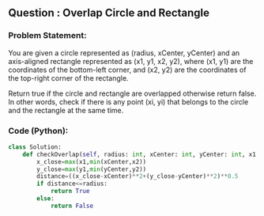 ## Question : Overlap Circle and Rectangle

### Problem Statement:
You are given a circle represented as (radius, xCenter, yCenter) and an axis-aligned rectangle represented as (x1, y1, x2, y2), where (x1, y1) are the coordinates of the bottom-left corner, and (x2, y2) are the coordinates of the top-right corner of the rectangle.

Return true if the circle and rectangle are overlapped otherwise return false. In other words, check if there is any point (xi, yi) that belongs to the circle and the rectangle at the same time.
### Code (Python):
```python
class Solution:
    def checkOverlap(self, radius: int, xCenter: int, yCenter: int, x1: int, y1: int, x2: int, y2: int) -> bool:
        x_close=max(x1,min(xCenter,x2))
        y_close=max(y1,min(yCenter,y2))
        distance=((x_close-xCenter)**2+(y_close-yCenter)**2)**0.5
        if distance<=radius:
            return True
        else:
            return False
                
